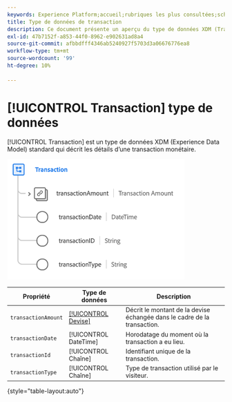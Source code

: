 ```yaml
---
keywords: Experience Platform;accueil;rubriques les plus consultées;schéma;schéma;XDM;champs;schémas;schémas;transaction;type de données;type de données;type de données
title: Type de données de transaction
description: Ce document présente un aperçu du type de données XDM (Transaction Experience Data Model).
exl-id: 47b7152f-a853-44f0-8962-e902631ad8a4
source-git-commit: afbbdfff4346ab5240927f5703d3a06676776ea8
workflow-type: tm+mt
source-wordcount: '99'
ht-degree: 10%

---
```


# [!UICONTROL Transaction] type de données

[!UICONTROL Transaction] est un type de données XDM (Experience Data Model) standard qui décrit les détails d’une transaction monétaire.

![Structure des transactions](../images/data-types/transaction.png)

| Propriété | Type de données | Description |
| --- | --- | --- |
| `transactionAmount` | [[!UICONTROL Devise]](./currency.md) | Décrit le montant de la devise échangée dans le cadre de la transaction. |
| `transactionDate` | [!UICONTROL DateTime] | Horodatage du moment où la transaction a eu lieu. |
| `transactionId` | [!UICONTROL Chaîne] | Identifiant unique de la transaction. |
| `transactionType` | [!UICONTROL Chaîne] | Type de transaction utilisé par le visiteur. |

{style=&quot;table-layout:auto&quot;}
